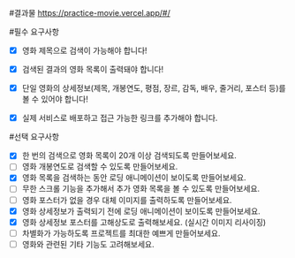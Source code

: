 #결과물
https://practice-movie.vercel.app/#/

#필수 요구사항
 - [x] 영화 제목으로 검색이 가능해야 합니다!<br/>
 - [x] 검색된 결과의 영화 목록이 출력돼야 합니다!<br/>
 - [x] 단일 영화의 상세정보(제목, 개봉연도, 평점, 장르, 감독, 배우, 줄거리, 포스터 등)를 볼 수 있어야 합니다!<br/>
 - [x] 실제 서비스로 배포하고 접근 가능한 링크를 추가해야 합니다.<br/>


#선택 요구사항
 - [x] 한 번의 검색으로 영화 목록이 20개 이상 검색되도록 만들어보세요.<br/>
 - [ ] 영화 개봉연도로 검색할 수 있도록 만들어보세요.<br/>
 - [x] 영화 목록을 검색하는 동안 로딩 애니메이션이 보이도록 만들어보세요.<br/>
 - [ ] 무한 스크롤 기능을 추가해서 추가 영화 목록을 볼 수 있도록 만들어보세요.<br/>
 - [ ] 영화 포스터가 없을 경우 대체 이미지를 출력하도록 만들어보세요.<br/>
 - [x] 영화 상세정보가 출력되기 전에 로딩 애니메이션이 보이도록 만들어보세요.<br/>
 - [x] 영화 상세정보 포스터를 고해상도로 출력해보세요. (실시간 이미지 리사이징)<br/>
 - [ ] 차별화가 가능하도록 프로젝트를 최대한 예쁘게 만들어보세요.<br/>
 - [ ] 영화와 관련된 기타 기능도 고려해보세요.<br/>